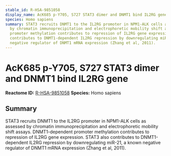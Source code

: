 ```yaml
---
stable_id: R-HSA-9851058
display_name: AcK685 p-Y705, S727 STAT3 dimer and DNMT1 bind IL2RG gene
species: Homo sapiens
summary: STAT3 recruits DNMT1 to the IL2RG promoter in NPM1-ALK cells as assessed
  by chromatin immunoprecipitation and electrophoretic mobility shift assays. DNMT1-dependent
  promoter methylation contributes to repression of IL2RG gene expression. STAT3 also
  contributes to DNMT1-dependent IL2RG repression by downregulating miR-21, a known
  negative regulator of DNMT1 mRNA expression (Zhang et al, 2011).
---
```


# AcK685 p-Y705, S727 STAT3 dimer and DNMT1 bind IL2RG gene
**Reactome ID:** [R-HSA-9851058](https://reactome.org/content/detail/R-HSA-9851058)
**Species:** Homo sapiens

## Summary

STAT3 recruits DNMT1 to the IL2RG promoter in NPM1-ALK cells as assessed by chromatin immunoprecipitation and electrophoretic mobility shift assays. DNMT1-dependent promoter methylation contributes to repression of IL2RG gene expression. STAT3 also contributes to DNMT1-dependent IL2RG repression by downregulating miR-21, a known negative regulator of DNMT1 mRNA expression (Zhang et al, 2011).
